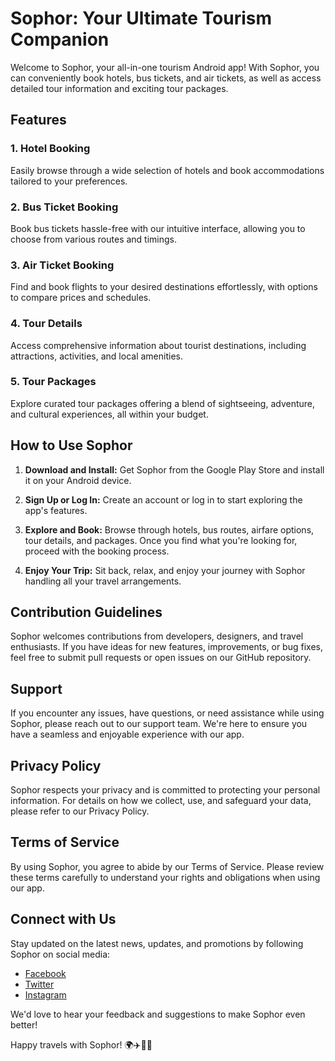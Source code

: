 # Sophor: Your Ultimate Tourism Companion

Welcome to Sophor, your all-in-one tourism Android app! With Sophor, you can conveniently book hotels, bus tickets, and air tickets, as well as access detailed tour information and exciting tour packages.

## Features

### 1. Hotel Booking
Easily browse through a wide selection of hotels and book accommodations tailored to your preferences.

### 2. Bus Ticket Booking
Book bus tickets hassle-free with our intuitive interface, allowing you to choose from various routes and timings.

### 3. Air Ticket Booking
Find and book flights to your desired destinations effortlessly, with options to compare prices and schedules.

### 4. Tour Details
Access comprehensive information about tourist destinations, including attractions, activities, and local amenities.

### 5. Tour Packages
Explore curated tour packages offering a blend of sightseeing, adventure, and cultural experiences, all within your budget.

## How to Use Sophor

1. **Download and Install:** Get Sophor from the Google Play Store and install it on your Android device.

2. **Sign Up or Log In:** Create an account or log in to start exploring the app's features.

3. **Explore and Book:** Browse through hotels, bus routes, airfare options, tour details, and packages. Once you find what you're looking for, proceed with the booking process.

4. **Enjoy Your Trip:** Sit back, relax, and enjoy your journey with Sophor handling all your travel arrangements.

## Contribution Guidelines

Sophor welcomes contributions from developers, designers, and travel enthusiasts. If you have ideas for new features, improvements, or bug fixes, feel free to submit pull requests or open issues on our GitHub repository.

## Support

If you encounter any issues, have questions, or need assistance while using Sophor, please reach out to our support team. We're here to ensure you have a seamless and enjoyable experience with our app.

## Privacy Policy

Sophor respects your privacy and is committed to protecting your personal information. For details on how we collect, use, and safeguard your data, please refer to our Privacy Policy.

## Terms of Service

By using Sophor, you agree to abide by our Terms of Service. Please review these terms carefully to understand your rights and obligations when using our app.

## Connect with Us

Stay updated on the latest news, updates, and promotions by following Sophor on social media:

- [Facebook](https://www.facebook.com/sophorapp)
- [Twitter](https://twitter.com/sophorapp)
- [Instagram](https://www.instagram.com/sophorapp)

We'd love to hear your feedback and suggestions to make Sophor even better!

Happy travels with Sophor! 🌍✈️🏨🚌

